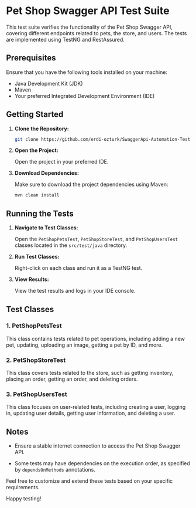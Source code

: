 # Pet Shop Swagger API Test Suite

This test suite verifies the functionality of the Pet Shop Swagger API, covering different endpoints related to pets, the store, and users. The tests are implemented using TestNG and RestAssured.

## Prerequisites

Ensure that you have the following tools installed on your machine:

- Java Development Kit (JDK)
- Maven
- Your preferred Integrated Development Environment (IDE)

## Getting Started

1. **Clone the Repository:**

    ```bash
    git clone https://github.com/erdi-ozturk/SwaggerApi-Automation-Testing-Tasks.git
    ```

2. **Open the Project:**

    Open the project in your preferred IDE.

3. **Download Dependencies:**

    Make sure to download the project dependencies using Maven:

    ```bash
    mvn clean install
    ```

## Running the Tests

1. **Navigate to Test Classes:**

    Open the `PetShopPetsTest`, `PetShopStoreTest`, and `PetShopUsersTest` classes located in the `src/test/java` directory.

2. **Run Test Classes:**

    Right-click on each class and run it as a TestNG test.

3. **View Results:**

    View the test results and logs in your IDE console.

## Test Classes

### 1. PetShopPetsTest

This class contains tests related to pet operations, including adding a new pet, updating, uploading an image, getting a pet by ID, and more.

### 2. PetShopStoreTest

This class covers tests related to the store, such as getting inventory, placing an order, getting an order, and deleting orders.

### 3. PetShopUsersTest

This class focuses on user-related tests, including creating a user, logging in, updating user details, getting user information, and deleting a user.

## Notes

- Ensure a stable internet connection to access the Pet Shop Swagger API.

- Some tests may have dependencies on the execution order, as specified by `dependsOnMethods` annotations.

Feel free to customize and extend these tests based on your specific requirements.

Happy testing!
